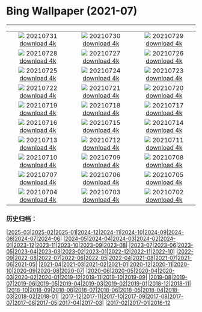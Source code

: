 # Bing Wallpaper (2021-07)
**************
| | | |
| :----: | :----: | :----: |
| ![](https://www.bing.com/th?id=OHR.TanzaniaBeeEater_EN-US6785378427_1920x1080.jpg) 20210731 [download 4k](https://www.bing.com/th?id=OHR.TanzaniaBeeEater_EN-US6785378427_UHD.jpg) | ![](https://www.bing.com/th?id=OHR.OtterCliff_EN-US6679872579_1920x1080.jpg) 20210730 [download 4k](https://www.bing.com/th?id=OHR.OtterCliff_EN-US6679872579_UHD.jpg) | ![](https://www.bing.com/th?id=OHR.PantheraTigris_EN-US9729163497_1920x1080.jpg) 20210729 [download 4k](https://www.bing.com/th?id=OHR.PantheraTigris_EN-US9729163497_UHD.jpg) |
| ![](https://www.bing.com/th?id=OHR.SeaGoldie_EN-US9625167980_1920x1080.jpg) 20210728 [download 4k](https://www.bing.com/th?id=OHR.SeaGoldie_EN-US9625167980_UHD.jpg) | ![](https://www.bing.com/th?id=OHR.AdlerPlanetarium_EN-US9558785232_1920x1080.jpg) 20210727 [download 4k](https://www.bing.com/th?id=OHR.AdlerPlanetarium_EN-US9558785232_UHD.jpg) | ![](https://www.bing.com/th?id=OHR.DancingTrees_EN-US9480266344_1920x1080.jpg) 20210726 [download 4k](https://www.bing.com/th?id=OHR.DancingTrees_EN-US9480266344_UHD.jpg) |
| ![](https://www.bing.com/th?id=OHR.BruceMunroUluru_EN-US9286495835_1920x1080.jpg) 20210725 [download 4k](https://www.bing.com/th?id=OHR.BruceMunroUluru_EN-US9286495835_UHD.jpg) | ![](https://www.bing.com/th?id=OHR.JavanCousins_EN-US9214957907_1920x1080.jpg) 20210724 [download 4k](https://www.bing.com/th?id=OHR.JavanCousins_EN-US9214957907_UHD.jpg) | ![](https://www.bing.com/th?id=OHR.TokyoMetropolis_EN-US9112375652_1920x1080.jpg) 20210723 [download 4k](https://www.bing.com/th?id=OHR.TokyoMetropolis_EN-US9112375652_UHD.jpg) |
| ![](https://www.bing.com/th?id=OHR.MinokakeRocks_EN-US9026307089_1920x1080.jpg) 20210722 [download 4k](https://www.bing.com/th?id=OHR.MinokakeRocks_EN-US9026307089_UHD.jpg) | ![](https://www.bing.com/th?id=OHR.CasteldelMonte_EN-US0394527485_1920x1080.jpg) 20210721 [download 4k](https://www.bing.com/th?id=OHR.CasteldelMonte_EN-US0394527485_UHD.jpg) | ![](https://www.bing.com/th?id=OHR.PrathameshJaju_EN-US8876008160_1920x1080.jpg) 20210720 [download 4k](https://www.bing.com/th?id=OHR.PrathameshJaju_EN-US8876008160_UHD.jpg) |
| ![](https://www.bing.com/th?id=OHR.Tetouan_EN-US7379560261_1920x1080.jpg) 20210719 [download 4k](https://www.bing.com/th?id=OHR.Tetouan_EN-US7379560261_UHD.jpg) | ![](https://www.bing.com/th?id=OHR.LouvreRiders_EN-US7293709223_1920x1080.jpg) 20210718 [download 4k](https://www.bing.com/th?id=OHR.LouvreRiders_EN-US7293709223_UHD.jpg) | ![](https://www.bing.com/th?id=OHR.LoepaOberthuri_EN-US7208560265_1920x1080.jpg) 20210717 [download 4k](https://www.bing.com/th?id=OHR.LoepaOberthuri_EN-US7208560265_UHD.jpg) |
| ![](https://www.bing.com/th?id=OHR.MontChoisy_EN-US7121697055_1920x1080.jpg) 20210716 [download 4k](https://www.bing.com/th?id=OHR.MontChoisy_EN-US7121697055_UHD.jpg) | ![](https://www.bing.com/th?id=OHR.NgoDong_EN-US7569222084_1920x1080.jpg) 20210715 [download 4k](https://www.bing.com/th?id=OHR.NgoDong_EN-US7569222084_UHD.jpg) | ![](https://www.bing.com/th?id=OHR.SharkAwareness_EN-US7444020818_1920x1080.jpg) 20210714 [download 4k](https://www.bing.com/th?id=OHR.SharkAwareness_EN-US7444020818_UHD.jpg) |
| ![](https://www.bing.com/th?id=OHR.MooseVelvet_EN-US7292213302_1920x1080.jpg) 20210713 [download 4k](https://www.bing.com/th?id=OHR.MooseVelvet_EN-US7292213302_UHD.jpg) | ![](https://www.bing.com/th?id=OHR.LighthouseWave_EN-US6948276315_1920x1080.jpg) 20210712 [download 4k](https://www.bing.com/th?id=OHR.LighthouseWave_EN-US6948276315_UHD.jpg) | ![](https://www.bing.com/th?id=OHR.SpiralAloe_EN-US6880291357_1920x1080.jpg) 20210711 [download 4k](https://www.bing.com/th?id=OHR.SpiralAloe_EN-US6880291357_UHD.jpg) |
| ![](https://www.bing.com/th?id=OHR.MonfragueNationalPark_EN-US6445504463_1920x1080.jpg) 20210710 [download 4k](https://www.bing.com/th?id=OHR.MonfragueNationalPark_EN-US6445504463_UHD.jpg) | ![](https://www.bing.com/th?id=OHR.Ortygia_EN-US5940165843_1920x1080.jpg) 20210709 [download 4k](https://www.bing.com/th?id=OHR.Ortygia_EN-US5940165843_UHD.jpg) | ![](https://www.bing.com/th?id=OHR.AppalachianTrail_EN-US5662298732_1920x1080.jpg) 20210708 [download 4k](https://www.bing.com/th?id=OHR.AppalachianTrail_EN-US5662298732_UHD.jpg) |
| ![](https://www.bing.com/th?id=OHR.LakeUrmia_EN-US4986086287_1920x1080.jpg) 20210707 [download 4k](https://www.bing.com/th?id=OHR.LakeUrmia_EN-US4986086287_UHD.jpg) | ![](https://www.bing.com/th?id=OHR.TawnyFrogmouth_EN-US4707407967_1920x1080.jpg) 20210706 [download 4k](https://www.bing.com/th?id=OHR.TawnyFrogmouth_EN-US4707407967_UHD.jpg) | ![](https://www.bing.com/th?id=OHR.SerraMalagueta_EN-US4627693270_1920x1080.jpg) 20210705 [download 4k](https://www.bing.com/th?id=OHR.SerraMalagueta_EN-US4627693270_UHD.jpg) |
| ![](https://www.bing.com/th?id=OHR.SFFireworks_EN-US4561699680_1920x1080.jpg) 20210704 [download 4k](https://www.bing.com/th?id=OHR.SFFireworks_EN-US4561699680_UHD.jpg) | ![](https://www.bing.com/th?id=OHR.WakatobiNP_EN-US4475854788_1920x1080.jpg) 20210703 [download 4k](https://www.bing.com/th?id=OHR.WakatobiNP_EN-US4475854788_UHD.jpg) | ![](https://www.bing.com/th?id=OHR.ShyFive_EN-US4337641438_1920x1080.jpg) 20210702 [download 4k](https://www.bing.com/th?id=OHR.ShyFive_EN-US4337641438_UHD.jpg) |

### 历史归档：

|[2025-03](/../2025-03/2025-03.md)|[2025-02](/../2025-02/2025-02.md)|[2025-01](/../2025-01/2025-01.md)|[2024-12](/../2024-12/2024-12.md)|[2024-11](/../2024-11/2024-11.md)|[2024-10](/../2024-10/2024-10.md)|[2024-09](/../2024-09/2024-09.md)|[2024-08](/../2024-08/2024-08.md)|[2024-07](/../2024-07/2024-07.md)|[2024-06](/../2024-06/2024-06.md)|
|[2024-05](/../2024-05/2024-05.md)|[2024-04](/../2024-04/2024-04.md)|[2024-03](/../2024-03/2024-03.md)|[2024-02](/../2024-02/2024-02.md)|[2024-01](/../2024-01/2024-01.md)|[2023-12](/../2023-12/2023-12.md)|[2023-11](/../2023-11/2023-11.md)|[2023-10](/../2023-10/2023-10.md)|[2023-09](/../2023-09/2023-09.md)|[2023-08](/../2023-08/2023-08.md)|
|[2023-07](/../2023-07/2023-07.md)|[2023-06](/../2023-06/2023-06.md)|[2023-05](/../2023-05/2023-05.md)|[2023-04](/../2023-04/2023-04.md)|[2023-03](/../2023-03/2023-03.md)|[2023-02](/../2023-02/2023-02.md)|[2023-01](/../2023-01/2023-01.md)|[2022-12](/../2022-12/2022-12.md)|[2022-11](/../2022-11/2022-11.md)|[2022-10](/../2022-10/2022-10.md)|
|[2022-09](/../2022-09/2022-09.md)|[2022-08](/../2022-08/2022-08.md)|[2022-07](/../2022-07/2022-07.md)|[2022-06](/../2022-06/2022-06.md)|[2022-05](/../2022-05/2022-05.md)|[2022-04](/../2022-04/2022-04.md)|[2021-08](/../2021-08/2021-08.md)|[2021-07](/2021-07.md)|[2021-06](/../2021-06/2021-06.md)|[2021-05](/../2021-05/2021-05.md)|
|[2021-04](/../2021-04/2021-04.md)|[2021-03](/../2021-03/2021-03.md)|[2021-02](/../2021-02/2021-02.md)|[2021-01](/../2021-01/2021-01.md)|[2020-12](/../2020-12/2020-12.md)|[2020-11](/../2020-11/2020-11.md)|[2020-10](/../2020-10/2020-10.md)|[2020-09](/../2020-09/2020-09.md)|[2020-08](/../2020-08/2020-08.md)|[2020-07](/../2020-07/2020-07.md)|
|[2020-06](/../2020-06/2020-06.md)|[2020-05](/../2020-05/2020-05.md)|[2020-04](/../2020-04/2020-04.md)|[2020-03](/../2020-03/2020-03.md)|[2020-02](/../2020-02/2020-02.md)|[2020-01](/../2020-01/2020-01.md)|[2019-12](/../2019-12/2019-12.md)|[2019-11](/../2019-11/2019-11.md)|[2019-10](/../2019-10/2019-10.md)|[2019-09](/../2019-09/2019-09.md)|
|[2019-08](/../2019-08/2019-08.md)|[2019-07](/../2019-07/2019-07.md)|[2019-06](/../2019-06/2019-06.md)|[2019-05](/../2019-05/2019-05.md)|[2019-04](/../2019-04/2019-04.md)|[2019-03](/../2019-03/2019-03.md)|[2019-02](/../2019-02/2019-02.md)|[2019-01](/../2019-01/2019-01.md)|[2018-12](/../2018-12/2018-12.md)|[2018-11](/../2018-11/2018-11.md)|
|[2018-10](/../2018-10/2018-10.md)|[2018-09](/../2018-09/2018-09.md)|[2018-08](/../2018-08/2018-08.md)|[2018-07](/../2018-07/2018-07.md)|[2018-06](/../2018-06/2018-06.md)|[2018-05](/../2018-05/2018-05.md)|[2018-04](/../2018-04/2018-04.md)|[2018-03](/../2018-03/2018-03.md)|[2018-02](/../2018-02/2018-02.md)|[2018-01](/../2018-01/2018-01.md)|
|[2017-12](/../2017-12/2017-12.md)|[2017-11](/../2017-11/2017-11.md)|[2017-10](/../2017-10/2017-10.md)|[2017-09](/../2017-09/2017-09.md)|[2017-08](/../2017-08/2017-08.md)|[2017-07](/../2017-07/2017-07.md)|[2017-06](/../2017-06/2017-06.md)|[2017-05](/../2017-05/2017-05.md)|[2017-04](/../2017-04/2017-04.md)|[2017-03](/../2017-03/2017-03.md)|
|[2017-02](/../2017-02/2017-02.md)|[2017-01](/../2017-01/2017-01.md)|[2016-12](/../2016-12/2016-12.md)